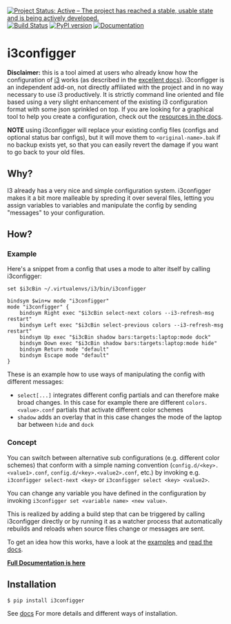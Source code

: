 [![Project Status: Active – The project has reached a stable, usable state and is being actively developed.](http://www.repostatus.org/badges/latest/active.svg)](http://www.repostatus.org/#active)
[![Build Status](https://travis-ci.org/obestwalter/i3configger.svg?branch=master)](https://travis-ci.org/obestwalter/i3configger)
[![PyPI version](https://badge.fury.io/py/i3configger.svg)](https://pypi.org/project/i3configger/)
[![Documentation](https://img.shields.io/badge/docs-sure!-brightgreen.svg)](http://oliver.bestwalter.de/i3configger)

# i3configger

**Disclaimer:** this is a tool aimed at users who already know how the configuration of [i3](https://i3wm.org) works (as described in the [excellent docs](https://i3wm.org/docs/userguide.html)). i3configger is an independent add-on, not directly affiliated with the project and in no way necessary to use i3 productively. It is strictly command line oriented and file based using a very slight enhancement of the existing i3 configuration format with some json sprinkled on top. If you are looking for a graphical tool to help you create a configuration, check out the [resources in the docs](http://oliver.bestwalter.de/i3configger/resources).


**NOTE** using i3configger will replace your existing config files (configs and optional status bar configs), but it will move them to `<original-name>.bak` if no backup exists yet, so that you can easily revert the damage if you want to go back to your old files.

## Why?

I3 already has a very nice and simple configuration system. i3configger makes it a bit more malleable by spreding it over several files, letting you assign variables to variables and manipulate the config by sending "messages" to your configuration.

## How?

### Example

Here's a snippet from a config that uses a mode to alter itself by calling i3configger:

```text
set $i3cBin ~/.virtualenvs/i3/bin/i3configger

bindsym $win+w mode "i3configger"
mode "i3configger" {
    bindsym Right exec "$i3cBin select-next colors --i3-refresh-msg restart"
    bindsym Left exec "$i3cBin select-previous colors --i3-refresh-msg restart"
    bindsym Up exec "$i3cBin shadow bars:targets:laptop:mode dock"
    bindsym Down exec "$i3cBin shadow bars:targets:laptop:mode hide"
    bindsym Return mode "default"
    bindsym Escape mode "default"
}

```

These is an example how to use ways of manipulating the config with different messages:

* `select[...]` integrates different config partials and can therefore make broad changes. In this case for example there are different `colors.<value>.conf` partials that activate different color schemes
* `shadow` adds an overlay that in this case changes the mode of the laptop bar between `hide` and `dock`

### Concept

You can switch between alternative sub configurations (e.g. different color schemes) that conform with a simple naming convention (`config.d/<key>.<value1>.conf`, `config.d/<key>.<value2>.conf`, etc.) by invoking e.g. `i3configger select-next <key>` or `i3configger select <key> <value2>`.

You can change any variable you have defined in the configuration by invoking `i3configger set <variable name> <new value>`.

This is realized by adding a build step that can be triggered by calling i3configger directly or by running it as a watcher process that automatically rebuilds and reloads when source files change or messages are sent.

To get an idea how this works, have a look at the [examples](https://github.com/obestwalter/i3configger/tree/master/examples) and [read the docs](http://oliver.bestwalter.de/i3configger).

[**Full Documentation is here**](http://oliver.bestwalter.de/i3configger)

## Installation

    $ pip install i3configger

See [docs](http://oliver.bestwalter.de/i3configger/installation) For more details and different ways of installation.
